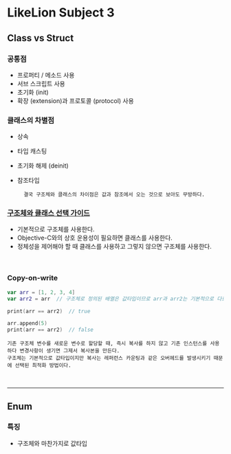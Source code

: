 # LikeLion Subject 3

## Class vs Struct

### 공통점
* 프로퍼티 / 메소드 사용
* 서브 스크립트 사용
* 초기화 (init)
* 확장 (extension)과 프로토콜 (protocol) 사용

### 클래스의 차별점
* 상속
* 타입 캐스팅
* 초기화 해제 (deinit)
* 참조타입

        결국 구조체와 클래스의 차이점은 값과 참조에서 오는 것으로 보아도 무방하다.

### [구조체와 클래스 선택 가이드](https://developer.apple.com/documentation/swift/choosing-between-structures-and-classes)
* 기본적으로 구조체를 사용한다.
* Objective-C와의 상호 운용성이 필요하면 클래스를 사용한다.
* 정체성을 제어해야 할 때 클래스를 사용하고 그렇지 않으면 구조체를 사용한다.

<br/>

### Copy-on-write

```swift
var arr = [1, 2, 3, 4]
var arr2 = arr  // 구조체로 정의된 배열은 값타입이므로 arr과 arr2는 기본적으로 다르다.

print(arr == arr2)  // true

arr.append(5)
print(arr == arr2)  // false
```

    기존 구조체 변수를 새로운 변수로 할당할 때, 즉시 복사를 하지 않고 기존 인스턴스를 사용하다 변경사항이 생기면 그제서 복사본을 만든다.
    구조체는 기본적으로 값타입이지만 복사는 레퍼런스 카운팅과 같은 오버헤드를 발생시키기 때문에 선택된 최적화 방법이다.

<br/>

---
## Enum
### 특징
* 구조체와 마찬가지로 값타입

